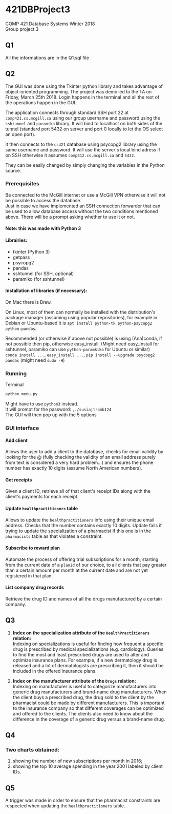 # 421DBProject3
COMP 421 Database Systems Winter 2018  
Group project 3

## Q1

All the informations are in the Q1.sql file

## Q2

The GUI was done using the Tkinter python library and takes advantage of object-oriented programming.
The project was demo-ed to the TA on Friday, March 25th 2018.
Login happens in the terminal and all the rest of the operations happen in the GUI.

The application connects through standard SSH port 22 at `comp421.cs.mcgill.ca` using our group username and password using the `sshtunnel` and `paramiko` library.
It will bind to localhost on both sides of the tunnel (standard port 5432 on server and port 0 locally to let the OS select an open port).

It then connects to the `cs421` database using psycopg2 library using the same username and password.
It will use the server's local bind adress if on SSH otherwise it assumes `comp412.cs.mcgill.ca` and `5432`.

They can be easily changed by simply changing the variables in the Python source.

### Prerequisites
Be connected to the McGill internet or use a McGill VPN otherwise it will not be possible to access the database.  
Just in case we have implemented an SSH connection forwarder that can be used to allow database access without the two conditions mentioned above.
There will be a prompt asking whether to use it or not.

#### Note: this was made with Python 3

#### Librairies:  
- tkinter (Python 3)
- getpass
- psycopg2
- pandas
- sshtunnel (for SSH, optional)
- paramiko (for sshtunnel)

#### Installation of libraries (if necessary):
On Mac there is Brew.

On Linux, most of them can normally be installed with the distribution's package manager (assuming using popular repositories), for example in Debian or Ubuntu-based it is `apt install python-tk python-psycopg2 python-pandas`.

Recommended (or otherwise if above not possible) is using (Ana)conda, if not possible then pip, otherwise easy_install.
(Might need easy_install for sshtunnel, paramiko can use `python-paramkiko` for Ubuntu or similar)  
`conda install ...`, `easy_install ...`, `pip install --upgrade psycopg2 pandas` (might need `sudo -H`)

### Running
Terminal
```python
python menu.py
```
Might have to use `python3` instead.  
It will prompt for the password: `,./susiajtromb124`  
The GUI will then pop up with the 5 options

### GUI interface

#### Add client
Allows the user to add a client to the database, checks for email validity by looking for the @ (fully checking the validity of an email address purely from text is considered a very hard problem...) and ensures the phone number has exactly 10 digits (assume North American numbers).

#### Get receipts
Given a client ID, retrieve all of that client's receipt IDs along with the client's payments for each receipt.

#### Update `healthpractitioners` table
Allows to update the `healthpractitioners` info using their unique email address.
Checks that the number contains exactly 10 digits.
Update fails if trying to update the specialization of a pharmacist if this one is in the `pharmacists` table as that violates a constraint.

#### Subscribe to reward plan
Automate the process of offering trial subscriptions for a month, starting from the current date of a `planid` of our choice, to all clients that pay greater than a certain amount per month at the current date and are not yet registered in that plan.

#### List company drug records
Retrieve the drug ID and names of all the drugs manufactured by a certain company.

## Q3

1) **Index on the specialization attribute of the `HealthPractitioners` relation:**  
Indexing on specializations is useful for finding how frequent a specific drug is prescribed by medical specializations (e.g. cardiology).
Queries to find the most and least prescribed drugs are used to alter and optimize insurance plans.
For example, if a new dermatology drug is released and a lot of dermatologists are prescribing it, then it should be included in the offered insurance plans.

2) **Index on the manufacturer attribute of the `Drugs` relation:**  
Indexing on manufacturer is useful to categorize manufacturers into generic drug manufacturers and brand-name drug manufacturers.
When the client buys a prescribed drug, the drug sold to the client by the pharmacist could be made by different manufacturers.
This is important to the insurance company so that different coverages can be optimized and offered to the clients.
The clients also need to know about the difference in the coverage of a generic drug versus a brand-name drug.

## Q4

### Two charts obtained:
1. showing the number of new subscriptions per month in 2016; 
2. showing the top 10 average spending in the year 2001 labeled by client IDs.

## Q5
A trigger was made in order to ensure that the pharmacist constraints are respected when updating the `healthpractitioners` table.

